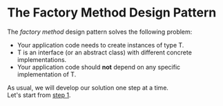 # The Factory Method Design Pattern

The _factory method_ design pattern solves the following problem:

 * Your application code needs to create instances of type T.       
 * T is an interface (or an abstract class) with different concrete implementations.
 * Your application code should __not__ depend on any specific implementation of T.

As usual, we will develop our solution one step at a time.     
Let's start from [step 1](https://github.com/csc301-fall2014/AbstractFactoryExample/tree/step1).
